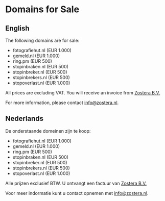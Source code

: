 # Domains for Sale

## English

The following domains are for sale:

- fotografiehut.nl (EUR 1.000)
- gemeld.nl (EUR 1.000)
- ring.pm (EUR 500)
- stopinbraken.nl (EUR 500)
- stopinbreker.nl (EUR 500)
- stopinbrekers.nl (EUR 500)
- stopoverlast.nl (EUR 1.000)

All prices are excluding VAT. You will receive an invoice from [Zostera B.V.](https://zostera.nl)

For more information, please contact [info@zostera.nl](mailto:info@zostera.nl).

## Nederlands

De onderstaande domeinen zijn te koop:

- fotografiehut.nl (EUR 1.000)
- gemeld.nl (EUR 1.000)
- ring.pm (EUR 500)
- stopinbraken.nl (EUR 500)
- stopinbreker.nl (EUR 500)
- stopinbrekers.nl (EUR 500)
- stopoverlast.nl (EUR 1.000)

Alle prijzen exclusief BTW. U ontvangt een factuur van [Zostera B.V.](https://zostera.nl)

Voor meer indormatie kunt u contact opnemen met [info@zostera.nl](mailto:info@zostera.nl).
